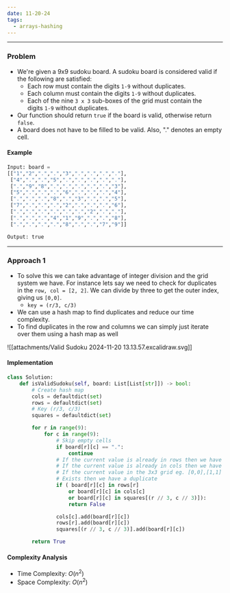 ```yaml
---
date: 11-20-24
tags:
  - arrays-hashing
---
```

---
### Problem

- We're given a 9x9 sudoku board. A sudoku board is considered valid if the following are satisfied:
	- Each row must contain the digits `1-9` without duplicates.
	- Each column must contain the digits `1-9` without duplicates.
	- Each of the nine `3 x 3` sub-boxes of the grid must contain the digits `1-9` without duplicates.
- Our function should return `true` if the board is valid, otherwise return `false`.
- A board does not have to be filled to be valid. Also, "." denotes an empty cell.

#### Example

```python
Input: board = 
[["1","2",".",".","3",".",".",".","."],
 ["4",".",".","5",".",".",".",".","."],
 [".","9","8",".",".",".",".",".","3"],
 ["5",".",".",".","6",".",".",".","4"],
 [".",".",".","8",".","3",".",".","5"],
 ["7",".",".",".","2",".",".",".","6"],
 [".",".",".",".",".",".","2",".","."],
 [".",".",".","4","1","9",".",".","8"],
 [".",".",".",".","8",".",".","7","9"]]

Output: true
```

---
### Approach 1

- To solve this we can take advantage of integer division and the grid system we have. For instance lets say we need to check for duplicates in the `row, col = [2, 2]`. We can divide by three to get the outer index, giving us `[0,0]`. 
	- `key = (r/3, c/3)`
- We can use a hash map to find duplicates and reduce our time complexity. 
- To find duplicates in the row and columns we can simply just iterate over them using a hash map as well
  
![[attachments/Valid Sudoku 2024-11-20 13.13.57.excalidraw.svg]]

#### Implementation

```python
class Solution:
    def isValidSudoku(self, board: List[List[str]]) -> bool:
        # Create hash map
        cols = defaultdict(set)
        rows = defaultdict(set)
        # Key (r/3, c/3)
        squares = defaultdict(set)  

        for r in range(9):
            for c in range(9):
                # Skip empty cells
                if board[r][c] == ".":
                    continue
                # If the current value is already in rows then we have a duplicate
                # If the current value is already in cols then we have a duplicate
                # If the current value in the 3x3 grid eg. [0,0],[1,1] 
                # Exists then we have a duplicate
                if ( board[r][c] in rows[r]
                    or board[r][c] in cols[c]
                    or board[r][c] in squares[(r // 3, c // 3)]):
                    return False

                cols[c].add(board[r][c])
                rows[r].add(board[r][c])
                squares[(r // 3, c // 3)].add(board[r][c])

        return True
```

#### Complexity Analysis

- Time Complexity: $O(n^2)$
- Space Complexity: $O(n^2)$


